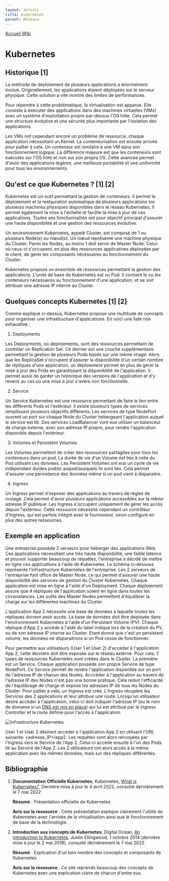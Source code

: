 ```yaml
---
layout: default
title: Kubernetes
parent: Réseaux
---
```


[Accueil Wiki](https://epheclln.github.io/Wiki-TI/)

# Kubernetes

## Historique [1]

La méthode de déploiement de plusieurs applications a énormément évolué. Originellement, les applications étaient déployées sur le serveur physique. Cette solution a vite montré des limites de performances. 

Pour répondre à cette problématique, la virtualisation est apparue. Elle consiste à exécuter des applications dans des machines virtuelles (VMs) avec un système d'exploitation propre par-dessus l'OS hôte. Cela permet une structure évolutive et une sécurité plus importante par l'isolation des applications. 

Les VMs ont cependant encore un problème de ressource, chaque application nécessitant un Kernel. La conteneurisation est ensuite arrivée pour pallier à cela. Un conteneur est similaire à une VM dans son fonctionnement logique. La différence majeure est que les conteneurs sont exécutés sur l'OS hôte et non sur son propre OS. Cette avancée permet d'avoir des applications légères, une meilleure portabilité et une uniformité pour tous les environnements.

## Qu'est ce que Kubernetes ? [1] [2]

Kubernetes est un outil permettant la gestion de conteneurs. Il permet le déploiement et la restauration automatique de plusieurs applications sur plusieurs machines physiques disponibles dans le réseau Kubernetes. 
Il permet également la mise à l'échelle et facilite la mise à jour de ces applications. Toutes ses fonctionnalités ont pour objectif principal d'assurer une haute disponibilité et une gestion des ressources évolutive. 

Un environnement Kubernetes, appelé Cluster, est composé de 1 ou plusieurs Node(s) ou nœud(s). Un nœud représente une machine physique du Cluster. 
Parmi les Nodes, au moins 1 doit servir de Master Node. Celui- où ceux-ci s'occupent, en plus des ressources applicatives déployées par le client, de gérer les composants nécessaires au fonctionnement du Cluster. 

Kubernetes propose un ensemble de ressources permettant la gestion des applications. 
L'unité de base de Kubernetes est un Pod. Il contient le ou les conteneurs nécessaires au fonctionnement d'une application, et se voit attribuer une adresse IP interne au Cluster.

## Quelques concepts Kubernetes [1] [2]

Comme expliqué ci-dessus, Kubernetes propose une multitude de concepts pour organiser une infrastructure d'applications. En voici une liste non exhaustive : 

1. Deployments

Les Deployments, où déploiements, sont des ressources permettant de contrôler un Replication Set. Ce dernier est une couche supplémentaire permettant la gestion de plusieurs Pods basés sur une même image. 
Alors que les ReplicaSet s'occupent d'assurer la disponibilité d'un certain nombre de répliques d'une application, un déploiement permet en plus de gérer la mise à jour des Pods en garantissant la disponibilité de l'application. Il permet aussi de garder un historique des versions de l'application et d'y revenir au cas où une mise à jour s'avère non fonctionnelle. 

2. Service

Un Service Kubernetes est une ressource permettant de faire le lien entre les différents Pods et l'extérieur. Il existe plusieurs types de services remplissant plusieurs objectifs différents. Les services de type NodePort ouvrent un port sur chaque Node du Cluster hébergeant l'application auquel le service est lié. Des services LoadBalancer vont eux utiliser un balanceur de charge externe, avec son adresse IP propre, pour rendre l'application disponible depuis l'extérieur.

3. Volumes et Persistent Volumes

Les Volumes permettent de créer des ressources partagées pour tous les conteneurs dans un pod. La durée de vie d'un Volume est liée à celle du Pod utilisant ces données. Les Persistent Volumes ont eux un cycle de vie indépendant du/des pod(s) auquel/auxquels ils sont liés. Cela permet d'assurer une persistance des données même si un pod vient à disparaitre. 

4. Ingress

Un Ingress permet d'exposer des applications au travers de règles de routage. Cela permet d'avoir plusieurs applications accessibles sur la même adresse IP publique. Les Ingress s'occupent uniquement de gérer les accès depuis l'extérieur. Cette ressource nécessite cependant un contrôleur d'Ingress, qui est parfois intégré avec le fournisseur, sinon configuré en plus des autres ressources. 

## Exemple en application

Une entreprise possède 2 serveurs pour héberger des applications Web. Ces applications nécessitant une très haute disponibilité, une faible latence et pouvoir supporter beaucoup de requêtes, l'entreprise à décidé de mettre en ligne ces applications à l'aide de Kubernetes. Le schéma ci-dessous représente l'infrastructure Kubernetes de l'entreprise. 
Les 2 serveurs de l'entreprise font office de Master Node, ce qui permet d'assurer une haute disponibilité des services de gestion du Cluster Kubernetes.
Chaque application est mise en ligne à l'aide d'un Deployment. Chaque déploiement assure que 4 répliques de l'application soient en ligne dans toutes les circonstances. Les outils des Master Nodes permettent d'équilibrer la charge sur les différentes machines du Cluster. 

L'application App 2 nécessite une base de données à laquelle toutes les répliques doivent avoir accès. La base de données doit être déployée dans l'environnement Kubernetes à l'aide d'un Persistant Volume (PV). Chaque réplique d'App 2 y accède à l'aide du label indiqué lors de la création du PV, ou de son adresse IP interne au Cluster. Etant donné que c'est un persistant volume, les données ne disparaitrons si un Pod cesse de fonctionner. 

Pour permettre aux utilisateurs (User 1 et User 2) d'accéder à l'application App 2, cette dernière doit être exposée sur le réseau externe. Pour cela, 2 types de ressources Kubernetes sont créées dans le Cluster. La première est un Service. Chaque application possède son propre Service de type NodePort. Ce Service permet de rendre l'application disponible sur un port de l'adresse IP de chacun des Nodes. 
Acccèder à l'application au travers de l'adresse IP des Nodes n'est pas une bonne pratique. Cela réduit l'efficacité de l'équilibrage de charge et expose les adresses IP de tous les Nodes du Cluster. 
Pour pallier à cela, un Ingress est créé. L'Ingress récupère les Services des 2 applications et leur attribue une route. Lorsqu'un utilisateur désire accèder à l'application, celui-ci doit indiquer l'adresse IP (ou le nom de domaine si un [DNS est mis en place](https://kubernetes.io/fr/docs/concepts/services-networking/dns-pod-service/)) qui lui est attribué par le Ingress Controller et la route définie pour l'accès à l'application. 

![Infrastructure Kubernetes](https://user-images.githubusercontent.com/56077782/168284673-0240a527-f302-4835-8311-9c6a074cc591.png)

User 1 et User 2 désirent accéder à l'application App 2 en utilisant l'URL suivante: <adresse_IP>/app2. 
Les requêtes sont alors renvoyées par l'Ingress vers le Service de l'App 2. Celui-ci accède ensuite à l'un des Pods lié au Service de l'App 2. 
Les 2 utilisateurs ont alors accès à la même application avec les mêmes données, mais sur des répliques différentes.

## Bibliographie

1. **Documentation Officielle Kubernetes**, Kubernetes, [What is Kubernetes?](https://kubernetes.io/docs/concepts/overview/what-is-kubernetes/), Dernière mise à jour le 4 avril 2022, consulté dernièrement le 7 mai 2022

    **Résumé** : Présentation officielle de Kubernetes

    **Avis sur la ressource** : Cette présentation explique clairement l'utilité de Kubernetes avec l'arrivée de la virtualisation ainsi que le fonctionnement de base de la technologie.
       
2. **Introduction aux concepts de Kubernetes**, Digital Ocean, [An introduction to Kubernetes](https://www.digitalocean.com/community/tutorials/an-introduction-to-kubernetes), Justin Ellingwood, 1 octobre 2014 (dernière mise à jour le 2 mai 2018), consulté dernièrement le 7 mai 2022

    **Résumé** : Explication d'un bon nombre des concepts et composants de Kubernetes
    
    **Avis sur la ressource** : Ce site reprends beaucoup des concepts de Kubernetes avec une explication claire de chacun d'entre eux. 
